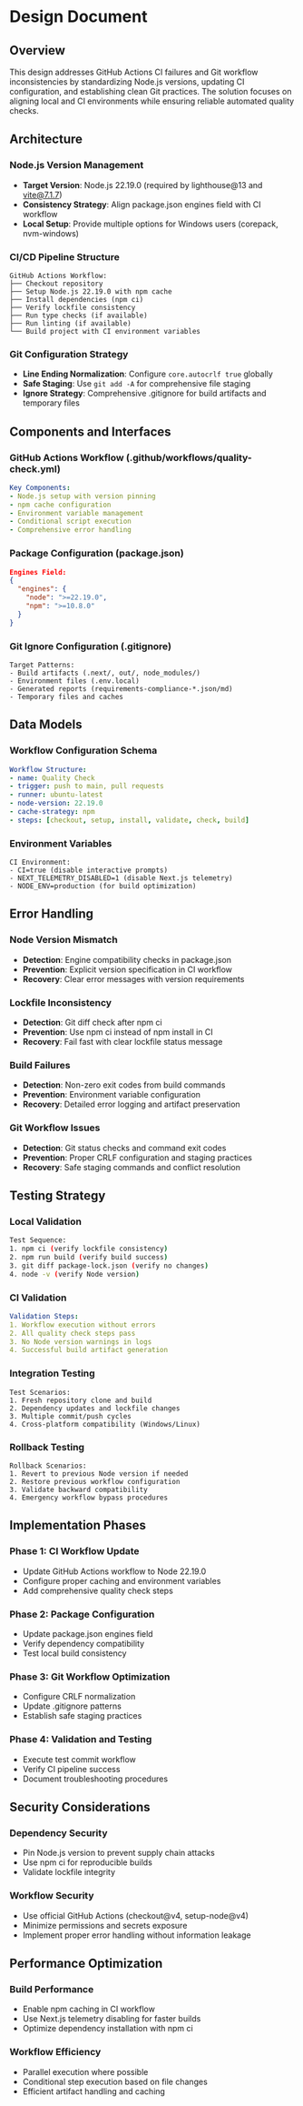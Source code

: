# Design Document

## Overview

This design addresses GitHub Actions CI failures and Git workflow inconsistencies by standardizing Node.js versions, updating CI configuration, and establishing clean Git practices. The solution focuses on aligning local and CI environments while ensuring reliable automated quality checks.

## Architecture

### Node.js Version Management
- **Target Version**: Node.js 22.19.0 (required by lighthouse@13 and vite@7.1.7)
- **Consistency Strategy**: Align package.json engines field with CI workflow
- **Local Setup**: Provide multiple options for Windows users (corepack, nvm-windows)

### CI/CD Pipeline Structure
```
GitHub Actions Workflow:
├── Checkout repository
├── Setup Node.js 22.19.0 with npm cache
├── Install dependencies (npm ci)
├── Verify lockfile consistency
├── Run type checks (if available)
├── Run linting (if available)
└── Build project with CI environment variables
```

### Git Configuration Strategy
- **Line Ending Normalization**: Configure `core.autocrlf true` globally
- **Safe Staging**: Use `git add -A` for comprehensive file staging
- **Ignore Strategy**: Comprehensive .gitignore for build artifacts and temporary files

## Components and Interfaces

### GitHub Actions Workflow (.github/workflows/quality-check.yml)
```yaml
Key Components:
- Node.js setup with version pinning
- npm cache configuration
- Environment variable management
- Conditional script execution
- Comprehensive error handling
```

### Package Configuration (package.json)
```json
Engines Field:
{
  "engines": {
    "node": ">=22.19.0",
    "npm": ">=10.8.0"
  }
}
```

### Git Ignore Configuration (.gitignore)
```
Target Patterns:
- Build artifacts (.next/, out/, node_modules/)
- Environment files (.env.local)
- Generated reports (requirements-compliance-*.json/md)
- Temporary files and caches
```

## Data Models

### Workflow Configuration Schema
```yaml
Workflow Structure:
- name: Quality Check
- trigger: push to main, pull requests
- runner: ubuntu-latest
- node-version: 22.19.0
- cache-strategy: npm
- steps: [checkout, setup, install, validate, check, build]
```

### Environment Variables
```
CI Environment:
- CI=true (disable interactive prompts)
- NEXT_TELEMETRY_DISABLED=1 (disable Next.js telemetry)
- NODE_ENV=production (for build optimization)
```

## Error Handling

### Node Version Mismatch
- **Detection**: Engine compatibility checks in package.json
- **Prevention**: Explicit version specification in CI workflow
- **Recovery**: Clear error messages with version requirements

### Lockfile Inconsistency
- **Detection**: Git diff check after npm ci
- **Prevention**: Use npm ci instead of npm install in CI
- **Recovery**: Fail fast with clear lockfile status message

### Build Failures
- **Detection**: Non-zero exit codes from build commands
- **Prevention**: Environment variable configuration
- **Recovery**: Detailed error logging and artifact preservation

### Git Workflow Issues
- **Detection**: Git status checks and command exit codes
- **Prevention**: Proper CRLF configuration and staging practices
- **Recovery**: Safe staging commands and conflict resolution

## Testing Strategy

### Local Validation
```bash
Test Sequence:
1. npm ci (verify lockfile consistency)
2. npm run build (verify build success)
3. git diff package-lock.json (verify no changes)
4. node -v (verify Node version)
```

### CI Validation
```yaml
Validation Steps:
1. Workflow execution without errors
2. All quality check steps pass
3. No Node version warnings in logs
4. Successful build artifact generation
```

### Integration Testing
```
Test Scenarios:
1. Fresh repository clone and build
2. Dependency updates and lockfile changes
3. Multiple commit/push cycles
4. Cross-platform compatibility (Windows/Linux)
```

### Rollback Testing
```
Rollback Scenarios:
1. Revert to previous Node version if needed
2. Restore previous workflow configuration
3. Validate backward compatibility
4. Emergency workflow bypass procedures
```

## Implementation Phases

### Phase 1: CI Workflow Update
- Update GitHub Actions workflow to Node 22.19.0
- Configure proper caching and environment variables
- Add comprehensive quality check steps

### Phase 2: Package Configuration
- Update package.json engines field
- Verify dependency compatibility
- Test local build consistency

### Phase 3: Git Workflow Optimization
- Configure CRLF normalization
- Update .gitignore patterns
- Establish safe staging practices

### Phase 4: Validation and Testing
- Execute test commit workflow
- Verify CI pipeline success
- Document troubleshooting procedures

## Security Considerations

### Dependency Security
- Pin Node.js version to prevent supply chain attacks
- Use npm ci for reproducible builds
- Validate lockfile integrity

### Workflow Security
- Use official GitHub Actions (checkout@v4, setup-node@v4)
- Minimize permissions and secrets exposure
- Implement proper error handling without information leakage

## Performance Optimization

### Build Performance
- Enable npm caching in CI workflow
- Use Next.js telemetry disabling for faster builds
- Optimize dependency installation with npm ci

### Workflow Efficiency
- Parallel execution where possible
- Conditional step execution based on file changes
- Efficient artifact handling and caching